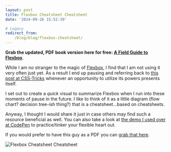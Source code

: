 ```yaml
---
layout: post
title: Flexbox Cheatsheet Cheatsheet
date: '2014-09-26 15:52:39'

# Legacy
redirect_from:
    /blog/blog/flexbox-cheatsheet/
---
```


**Grab the updated, PDF book version here for free: [A Field Guide to Flexbox](https://jonibologna.com/assets/flexboxfieldguide.pdf)**.

While I am no stranger to the magic of [Flexbox](http://www.w3.org/TR/css3-flexbox/), I find that I am not using it very often just yet. As a result I end up pausing and referring back to [this post at CSS-Tricks](http://css-tricks.com/snippets/css/a-guide-to-flexbox/) whenever an opportunity to utilize its powers presents itself.

I set out to create a *quick* visual to summarize Flexbox when I run into these moments of pause in the future. I like to think of it as a little diagram (flow chart? decision tree-ish thing?) that is a cheatsheet...based on cheatsheets.

Anyway, I thought I would share it just in case others may find such a resource beneficial as well. You can also take a look at [the demo I used over at CodePen](http://codepen.io/jonitrythall/pen/e706425b447c485247fd31d5378cc32e) to practice/tinker your flexible heart out.

If you would prefer to have this guy as a PDF you can [grab that here](http://jonibologna.com/content/flexboxsheet.pdf).



![Flexbox Cheatsheet Cheatsheet](/content/2014/Oct/flexboxsheet.png)
